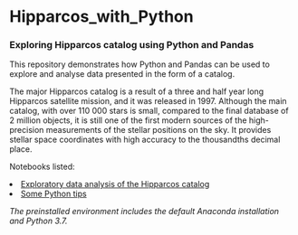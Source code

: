 # Hipparcos_with_Python
### Exploring Hipparcos catalog using Python and Pandas 

This repository demonstrates how Python and Pandas can be used to explore and analyse data presented in the form of a catalog. 

The major Hipparcos catalog is a result of a three and half year long Hipparcos satellite mission, and it was released in 1997. Although the main catalog, with over 110 000 stars is small, compared to the final database of 2 million objects, it is still one of the first modern sources of the high-precision measurements of the stellar positions on the sky. It provides stellar space coordinates with high accuracy to the thousandths decimal place.

Notebooks listed:

<li> <a  href="https://github.com/lilianasku/Hipparcos-with-Python/blob/master/notebooks/Stars-Of-Hipparcos-Catalog.ipynb"> Exploratory data analysis of the Hipparcos catalog </a>

<li> <a  href="https://github.com/lilianasku/Hipparcos-with-Python/blob/master/notebooks/Python-tips.ipynb"> Some Python tips </a>


<i>The preinstalled environment includes the default Anaconda installation and Python 3.7. </i>

